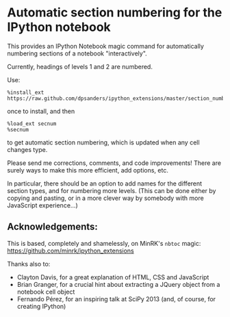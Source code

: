 # Automatic section numbering for the IPython notebook

This provides an IPython Notebook magic command for automatically numbering 
sections of a notebook "interactively".

Currently, headings of levels 1 and 2 are numbered.

Use:

    %install_ext https://raw.github.com/dpsanders/ipython_extensions/master/section_numbering/secnum.py

once to install, and then

    %load_ext secnum
    %secnum

to get automatic section numbering, which is updated when any cell changes type.


Please send me corrections, comments, and code improvements!
There are surely ways to make this more efficient, add options, etc. 

In particular, there should be an option to add names for the different section types,
and for numbering more levels. 
(This can be done either by copying and pasting, or in a more clever way by
somebody with more JavaScript experience...)


## Acknowledgements:

This is based, completely and shamelessly, on MinRK's `nbtoc` magic:
<https://github.com/minrk/ipython_extensions>

Thanks also to:
- Clayton Davis, for a great explanation of HTML, CSS and JavaScript
- Brian Granger, for a crucial hint about extracting a JQuery object from a notebook cell object
- Fernando Pérez, for an inspiring talk at SciPy 2013 (and, of course, for creating IPython)

